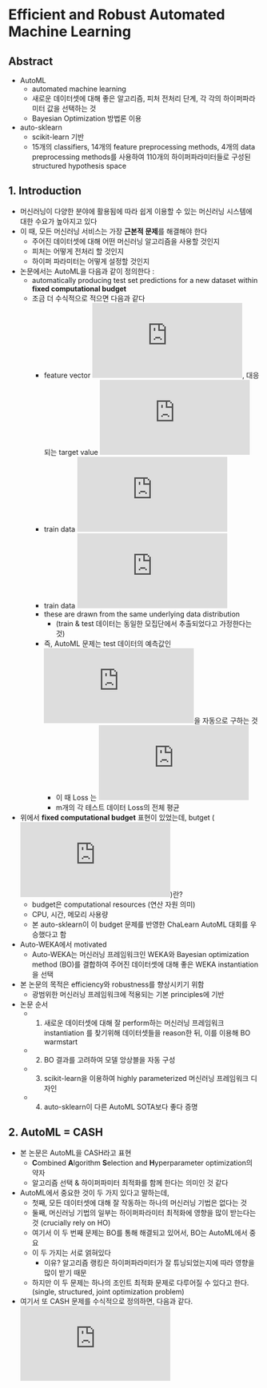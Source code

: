 # Efficient and Robust Automated Machine Learning

## Abstract

- AutoML
	- automated machine learning
	- 새로운 데이터셋에 대해 좋은 알고리즘, 피처 전처리 단계, 각 각의 하이퍼파라미터 값을 선택하는 것
	- Bayesian Optimization 방법론 이용
- auto-sklearn
	- scikit-learn 기반
	- 15개의 classifiers, 14개의 feature preprocessing methods, 4개의 data preprocessing methods를 사용하여 110개의 하이퍼파라미터들로 구성된 structured hypothesis space

## 1. Introduction

- 머신러닝이 다양한 분야에 활용됨에 따라 쉽게 이용할 수 있는 머신러닝 시스템에 대한 수요가 높아지고 있다
- 이 때, 모든 머신러닝 서비스는 가장 **근본적 문제**를 해결해야 한다
	- 주어진 데이터셋에 대해 어떤 머신러닝 알고리즘을 사용할 것인지
	- 피처는 어떻게 전처리 할 것인지
	- 하이퍼 파라미터는 어떻게 설정할 것인지
- 논문에서는 AutoML을 다음과 같이 정의한다 :
	- automatically producing test set predictions for a new dataset within **fixed computational budget**
	- 조금 더 수식적으로 적으면 다음과 같다
		- feature vector ![](https://latex.codecogs.com/gif.latex?x_i), 대응되는 target value ![](https://latex.codecogs.com/gif.latex?y_i)
		- train data ![](https://latex.codecogs.com/gif.latex?D_%7Btrain%7D%20%3D%20%7B%28x_1%2C%20y_1%29%2C%20...%20%2C%20%28x_n%2C%20y_n%29%7D)
		- train data ![](https://latex.codecogs.com/gif.latex?D_%7Btest%7D%20%3D%20%7B%28x_%7Bn&plus;1%7D%2C%20y_%7Bn&plus;1%7D%29%2C%20...%20%2C%20%28x_%7Bn&plus;m%7D%2C%20y_%7Bn&plus;m%7D%29%7D)
		- these are drawn from the same underlying data distribution
			- (train & test 데이터는 동일한 모집단에서 추출되었다고 가정한다는 것)
		- 즉, AutoML 문제는 test 데이터의 예측값인 ![](https://latex.codecogs.com/gif.latex?%5Chat%7By%7D_%7Bn&plus;j%7D%2C%20...%2C%20%5Chat%7By%7D_%7Bn&plus;m%7D)을 자동으로 구하는 것
			- 이 때 Loss 는 ![](https://latex.codecogs.com/gif.latex?%5Cfrac%7B1%7D%7Bm%7D%20%5Csum_%7Bj%3D1%7D%5Em%20L%28%5Chat%7By%7D_%7Bn&plus;j%7D%2C%20y_%7Bn&plus;j%7D%29)
			- m개의 각 테스트 데이터 Loss의 전체 평균
- 위에서 **fixed computational budget** 표현이 있었는데, butget (![](https://latex.codecogs.com/gif.latex?b))란?
	- budget은 computational resources (연산 자원 의미)
	- CPU, 시간, 메모리 사용량
	- 본 auto-sklearn이 이 budget 문제를 반영한 ChaLearn AutoML 대회를 우승했다고 함
- Auto-WEKA에서 motivated
	- Auto-WEKA는 머신러닝 프레임워크인 WEKA와 Bayesian optimization method (BO)를 결합하여 주어진 데이터셋에 대해 좋은 WEKA instantiation을 선택
- 본 논문의 목적은 efficiency와 robustness를 향상시키기 위함
	- 광범위한 머신러닝 프레임워크에 적용되는 기본 principles에 기반
- 논문 순서
	- 1. 새로운 데이터셋에 대해 잘 perform하는 머신러닝 프레임워크 instantiation 를 찾기위해 데이터셋들을 reason한 뒤, 이를 이용해 BO warmstart
	- 2. BO 결과를 고려하여 모델 앙상블을 자동 구성
	- 3. scikit-learn을 이용하여 highly parameterized 머신러닝 프레임워크 디자인
	- 4. auto-sklearn이 다른 AutoML SOTA보다 좋다 증명
	
## 2. AutoML = CASH

- 본 논문은 AutoML을 CASH라고 표현
	- **C**ombined **A**lgorithm **S**election and **H**yperparameter optimization의 약자
	- 알고리즘 선택 & 하이퍼파미터 최적화를 함께 한다는 의미인 것 같다
- AutoML에서 중요한 것이 두 가지 있다고 말하는데,
	- 첫째, 모든 데이터셋에 대해 잘 작동하는 하나의 머신러닝 기법은 없다는 것
	- 둘째, 머신러닝 기법의 일부는 하이퍼파라미터 최적화에 영향을 많이 받는다는 것 (crucially rely on HO)
	- 여기서 이 두 번째 문제는 BO를 통해 해결되고 있어서, BO는 AutoML에서 중요
	- 이 두 가지는 서로 얽혀있다
		- 이유? 알고리즘 랭킹은 하이퍼파라미터가 잘 튜닝되었는지에 따라 영향을 많이 받기 때문
	- 하지만 이 두 문제는 하나의 조인트 최적화 문제로 다루어질 수 있다고 한다.
		(single, structured, joint optimization problem)
- 여기서 또 CASH 문제를 수식적으로 정의하면, 다음과 같다.
![](https://latex.codecogs.com/gif.latex?argmin%20%5Cfrac%7B1%7D%7BK%7D%20%5Csum_%7Bi%3D1%7D%5EK%20L%28A%5E%7B%28j%29%7D_%5Clambda%2C%20D%5E%7B%28i%29%7D%20_%7Btrain%7D%2C%20D%5E%7B%28i%29%7D_%7Bvalid%7D%29)
